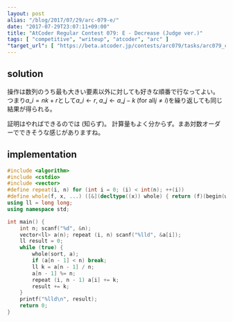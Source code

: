 ```yaml
---
layout: post
alias: "/blog/2017/07/29/arc-079-e/"
date: "2017-07-29T23:07:11+09:00"
title: "AtCoder Regular Contest 079: E - Decrease (Judge ver.)"
tags: [ "competitive", "writeup", "atcoder", "arc" ]
"target_url": [ "https://beta.atcoder.jp/contests/arc079/tasks/arc079_c" ]
---
```


## solution

操作は数列のうち最も大きい要素以外に対しても好きな順番で行なってよい。
つまり$a\_i = nk + r$として$a\_i \gets r, \; a\_j \gets a\_j - k \; (\text{for all} j \ne i)$を繰り返しても同じ結果が得られる。

証明はやればできるのでは (知らず)。
計算量もよく分からず。まあ対数オーダーでできそうな感じがありますね。

## implementation

``` c++
#include <algorithm>
#include <cstdio>
#include <vector>
#define repeat(i, n) for (int i = 0; (i) < int(n); ++(i))
#define whole(f, x, ...) ([&](decltype((x)) whole) { return (f)(begin(whole), end(whole), ## __VA_ARGS__); })(x)
using ll = long long;
using namespace std;

int main() {
    int n; scanf("%d", &n);
    vector<ll> a(n); repeat (i, n) scanf("%lld", &a[i]);
    ll result = 0;
    while (true) {
        whole(sort, a);
        if (a[n - 1] < n) break;
        ll k = a[n - 1] / n;
        a[n - 1] %= n;
        repeat (i, n - 1) a[i] += k;
        result += k;
    }
    printf("%lld\n", result);
    return 0;
}
```
